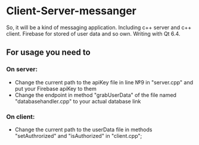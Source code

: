 # Client-Server-messanger
So, it will be a kind of messaging application.
Including c++ server and c++ client. Firebase for stored of user data and so own.
Writing with Qt 6.4.

## For usage you need to
### On server:
- Change the current path to the apiKey file in line №9 in "server.cpp" and put your Firebase apiKey to them
- Change the endpoint in method "grabUserData" of the file named "databasehandler.cpp" to your actual database link
### On client:
- Change the current path to the userData file in methods "setAuthrorized" and "isAuthorized" in "client.cpp";
